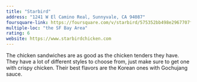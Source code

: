 ```yaml
---
title: "Starbird"
address: "1241 W El Camino Real, Sunnyvale, CA 94087"
foursquare-link: https://foursquare.com/v/starbird/575352bb498e2967707f955f
multiple-loc: "the SF Bay Area"
rating: 6
website: https://www.starbirdchicken.com
---
```


The chicken sandwiches are as good as the chicken tenders they have. They have a lot of different styles to choose from,
just make sure to get one with crispy chicken. Their best flavors are the Korean ones with Gochujang sauce.
